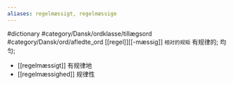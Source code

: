 ```yaml
---
aliases: regelmæssigt, regelmæssige
---
```

#dictionary #category/Dansk/ordklasse/tillægsord #category/Dansk/ord/afledte_ord 
[[regel]][[-mæssig]] `相对的规矩`
有规律的; 均匀; 

- [[regelmæssigt]] 有规律地
- [[regelmæssighed]] 规律性